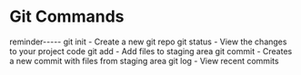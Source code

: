 # Git Commands
reminder-----
git init - Create a new git repo
git status - View the changes to your project code
git add - Add files to staging area
git commit - Creates a new commit with files from staging area
git log - View recent commits

